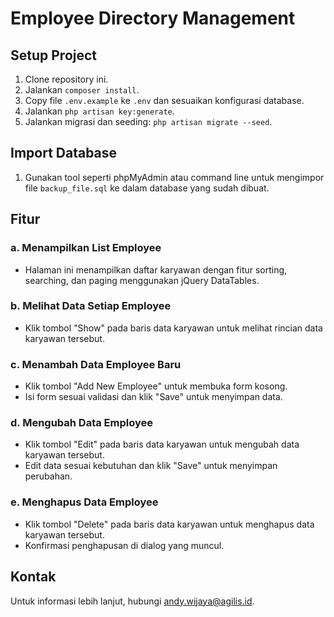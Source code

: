# Employee Directory Management

## Setup Project
1. Clone repository ini.
2. Jalankan `composer install`.
3. Copy file `.env.example` ke `.env` dan sesuaikan konfigurasi database.
4. Jalankan `php artisan key:generate`.
5. Jalankan migrasi dan seeding: `php artisan migrate --seed`.

## Import Database
1. Gunakan tool seperti phpMyAdmin atau command line untuk mengimpor file `backup_file.sql` ke dalam database yang sudah dibuat.

## Fitur
### a. Menampilkan List Employee
- Halaman ini menampilkan daftar karyawan dengan fitur sorting, searching, dan paging menggunakan jQuery DataTables.

### b. Melihat Data Setiap Employee
- Klik tombol "Show" pada baris data karyawan untuk melihat rincian data karyawan tersebut.

### c. Menambah Data Employee Baru
- Klik tombol "Add New Employee" untuk membuka form kosong.
- Isi form sesuai validasi dan klik "Save" untuk menyimpan data.

### d. Mengubah Data Employee
- Klik tombol "Edit" pada baris data karyawan untuk mengubah data karyawan tersebut.
- Edit data sesuai kebutuhan dan klik "Save" untuk menyimpan perubahan.

### e. Menghapus Data Employee
- Klik tombol "Delete" pada baris data karyawan untuk menghapus data karyawan tersebut.
- Konfirmasi penghapusan di dialog yang muncul.

## Kontak
Untuk informasi lebih lanjut, hubungi andy.wijaya@agilis.id.
